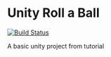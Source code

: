 # Unity Roll a Ball

[![Build Status](https://travis-ci.org/nicolas-van/superreversi2000.svg?branch=master)](https://travis-ci.org/nicolas-van/unityrollaball)

A basic unity project from tutorial

